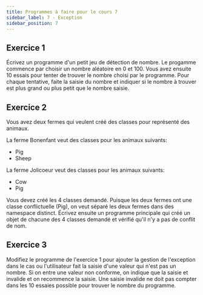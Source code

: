 ```yaml
---
title: Programmes à faire pour le cours 7
sidebar_label: 7 - Exception
sidebar_position: 7
---
```


## Exercice 1

Écrivez un programme d'un petit jeu de détection de nombre. Le progamme commence par choisir un nombre aléatoire en 0 et 100. Vous avez ensuite 10 essais pour tenter de trouver le nombre choisi par le programme. Pour chaque tentative, faite la saisie du nombre et indiquer si le nombre à trouver est plus grand ou plus petit que le nombre saisie.


## Exercice 2

Vous avez deux fermes qui veulent créé des classes pour représenté des animaux.

La ferme Bonenfant veut des classes pour les animaux suivants:

* Pig
* Sheep

La ferme Jolicoeur veut des classes pour les animaux suivants:

* Cow
* Pig

Vous devez créé les 4 classes demandé. Puisque les deux fermes ont une classe conflictuelle (Pig), on veut séparé les deux fermes dans des namespace distinct. Écrivez ensuite un programme principale qui créé un objet de chacune des 4 classes demandé et vérifié qu'il n'y a pas de conflit de nom.

## Exercice 3

Modifiez le programme de l'exercice 1 pour ajouter la gestion de l'exception dans le cas ou l'utilisateur fait la saisie d'une valeur qui n'est pas un nombre. Si on entre une valeur non conforme, on indique que la saisie et invalide et on recommence la saisie. Une saisie invalide ne doit pas compter dans les 10 essaies possible pour trouver le nombre du programme.